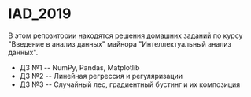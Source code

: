 # IAD_2019

В этом репозитории находятся решения домашних заданий по курсу "Введение в анализ данных" майнора "Интеллектуальный анализ данных". 
* ДЗ №1 -- NumPy, Pandas, Matplotlib
* ДЗ №2 -- Линейная регрессия и регуляризации 
* ДЗ №3 -- Случайный лес, градиентный бустинг и их композиция
